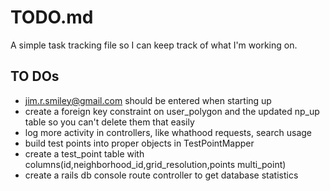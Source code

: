 # TODO.md

A simple task tracking file so I can keep track of what I'm working on.

## TO DOs
* jim.r.smiley@gmail.com should be entered when starting up
* create a foreign key constraint on user_polygon and the updated np_up table so you can't delete them that easily
* log more activity in controllers, like whathood requests, search usage
* build test points into proper objects in TestPointMapper
* create a test_point table with columns(id,neighborhood_id,grid_resolution,points multi_point)
* create a rails db console route controller to get database statistics

